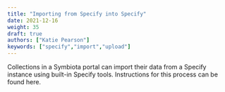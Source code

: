 ```yaml
---
title: "Importing from Specify into Specify"
date: 2021-12-16
weight: 35
draft: true
authors: ["Katie Pearson"]
keywords: ["specify","import","upload"]
---
```


Collections in a Symbiota portal can import their data from a Specify instance using built-in Specify tools. Instructions for this process can be found here.